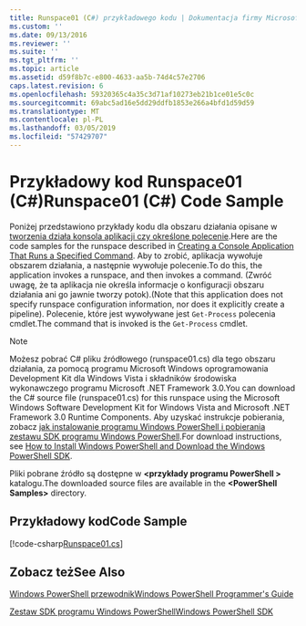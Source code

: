 ```yaml
---
title: Runspace01 (C#) przykładowego kodu | Dokumentacja firmy Microsoft
ms.custom: ''
ms.date: 09/13/2016
ms.reviewer: ''
ms.suite: ''
ms.tgt_pltfrm: ''
ms.topic: article
ms.assetid: d59f8b7c-e800-4633-aa5b-74d4c57e2706
caps.latest.revision: 6
ms.openlocfilehash: 59320365c4a35c3d71af10273eb21b1ce01e5c0c
ms.sourcegitcommit: 69abc5ad16e5dd29ddfb1853e266a4bfd1d59d59
ms.translationtype: MT
ms.contentlocale: pl-PL
ms.lasthandoff: 03/05/2019
ms.locfileid: "57429707"
---
```

# <a name="runspace01-c-code-sample"></a><span data-ttu-id="7a601-102">Przykładowy kod Runspace01 (C#)</span><span class="sxs-lookup"><span data-stu-id="7a601-102">Runspace01 (C#) Code Sample</span></span>

<span data-ttu-id="7a601-103">Poniżej przedstawiono przykłady kodu dla obszaru działania opisane w [tworzenia działa konsola aplikacji czy określone polecenie](http://msdn.microsoft.com/en-us/793a6570-a072-4799-840b-172f28ce620e).</span><span class="sxs-lookup"><span data-stu-id="7a601-103">Here are the code samples for the runspace described in [Creating a Console Application That Runs a Specified Command](http://msdn.microsoft.com/en-us/793a6570-a072-4799-840b-172f28ce620e).</span></span> <span data-ttu-id="7a601-104">Aby to zrobić, aplikacja wywołuje obszarem działania, a następnie wywołuje polecenie.</span><span class="sxs-lookup"><span data-stu-id="7a601-104">To do this, the application invokes a runspace, and then invokes a command.</span></span> <span data-ttu-id="7a601-105">(Zwróć uwagę, że ta aplikacja nie określa informacje o konfiguracji obszaru działania ani go jawnie tworzy potok).</span><span class="sxs-lookup"><span data-stu-id="7a601-105">(Note that this application does not specify runspace configuration information, nor does it explicitly create a pipeline).</span></span> <span data-ttu-id="7a601-106">Polecenie, które jest wywoływane jest `Get-Process` polecenia cmdlet.</span><span class="sxs-lookup"><span data-stu-id="7a601-106">The command that is invoked is the `Get-Process` cmdlet.</span></span>

> [!NOTE]
> <span data-ttu-id="7a601-107">Możesz pobrać C# pliku źródłowego (runspace01.cs) dla tego obszaru działania, za pomocą programu Microsoft Windows oprogramowania Development Kit dla Windows Vista i składników środowiska wykonawczego programu Microsoft .NET Framework 3.0.</span><span class="sxs-lookup"><span data-stu-id="7a601-107">You can download the C# source file (runspace01.cs) for this runspace using the Microsoft Windows Software Development Kit for Windows Vista and Microsoft .NET Framework 3.0 Runtime Components.</span></span> <span data-ttu-id="7a601-108">Aby uzyskać instrukcje pobierania, zobacz [jak instalowanie programu Windows PowerShell i pobierania zestawu SDK programu Windows PowerShell](/powershell/developer/installing-the-windows-powershell-sdk).</span><span class="sxs-lookup"><span data-stu-id="7a601-108">For download instructions, see [How to Install Windows PowerShell and Download the Windows PowerShell SDK](/powershell/developer/installing-the-windows-powershell-sdk).</span></span>
>
> <span data-ttu-id="7a601-109">Pliki pobrane źródło są dostępne w  **\<przykłady programu PowerShell >** katalogu.</span><span class="sxs-lookup"><span data-stu-id="7a601-109">The downloaded source files are available in the **\<PowerShell Samples>** directory.</span></span>

## <a name="code-sample"></a><span data-ttu-id="7a601-110">Przykładowy kod</span><span class="sxs-lookup"><span data-stu-id="7a601-110">Code Sample</span></span>

[!code-csharp[Runspace01.cs](../../powershell-sdk-samples/SDK-2.0/csharp/Runspace01/Runspace01.cs#L11-L62 "Runspace01.cs")]

## <a name="see-also"></a><span data-ttu-id="7a601-111">Zobacz też</span><span class="sxs-lookup"><span data-stu-id="7a601-111">See Also</span></span>

[<span data-ttu-id="7a601-112">Windows PowerShell przewodnik</span><span class="sxs-lookup"><span data-stu-id="7a601-112">Windows PowerShell Programmer's Guide</span></span>](./windows-powershell-programmer-s-guide.md)

[<span data-ttu-id="7a601-113">Zestaw SDK programu Windows PowerShell</span><span class="sxs-lookup"><span data-stu-id="7a601-113">Windows PowerShell SDK</span></span>](../windows-powershell-reference.md)